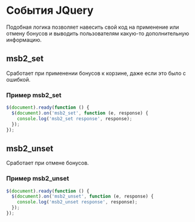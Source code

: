 # События JQuery

Подобная логика позволяет навесить свой код на применение или отмену бонусов и выводить пользователям какую-то дополнительную информацию.

## msb2_set

Сработает при применении бонусов к корзине, даже если это было с ошибкой.

### Пример msb2_set

```js
$(document).ready(function () {
  $(document).on('msb2_set', function (e, response) {
    console.log('msb2_set response', response);
  });
});
```

## msb2_unset

Сработает при отмене бонусов.

### Пример msb2_unset

```js
$(document).ready(function () {
  $(document).on('msb2_unset', function (e, response) {
    console.log('msb2_unset response', response);
  });
});
```
